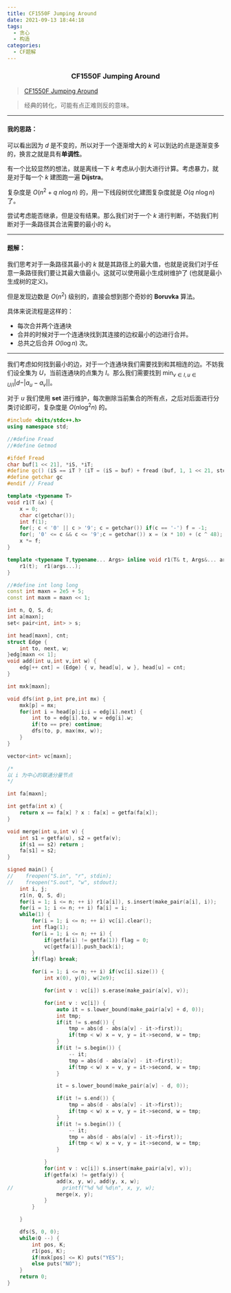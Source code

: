 ```yaml
---
title: CF1550F Jumping Around
date: 2021-09-13 18:44:18
tags:
  - 贪心
  - 构造
categories:
  - CF题解
---
```



<h3> <center> CF1550F Jumping Around </center></h3> 

>  [CF1550F Jumping Around](https://www.luogu.com.cn/problem/CF1550F)

> 经典的转化，可能有点正难则反的意味。

---

 
#### $\textbf{我的思路：}$

可以看出因为 $d$ 是不变的，所以对于一个逐渐增大的 $k$ 可以到达的点是逐渐变多的，换言之就是具有**单调性**。

有一个比较显然的想法，就是离线一下 $k$ 考虑从小到大进行计算。考虑暴力，就是对于每一个 $k$ 建图跑一遍 $\textbf{Dijstra}$。 

复杂度是 $O(n^2 + q\ n\log n)$ 的，用一下线段树优化建图复杂度就是 $O(q\ n \log n)$ 了。

尝试考虑能否继承，但是没有结果。那么我们对于一个 $k$ 进行判断，不妨我们判断对于一条路径其合法需要的最小的 $k$。

----

#### $\textbf{题解：}$

我们思考对于一条路径其最小的 $k$ 就是其路径上的最大值，也就是说我们对于任意一条路径我们要让其最大值最小。这就可以使用最小生成树维护了 $(\text{也就是最小生成树的定义})$。

但是发现边数是 $O(n^2)$ 级别的，直接会想到那个奇妙的 $\textbf{Boruvka}$ 算法。

具体来说流程是这样的：

- 每次合并两个连通块
- 合并的时候对于一个连通块找到其连接的边权最小的边进行合并。
- 总共之后合并 $O(\log n)$ 次。

----

我们考虑如何找到最小的边，对于一个连通块我们需要找到和其相连的边。不妨我们设全集为 $U$，当前连通块的点集为 $I$。那么我们需要找到 $\min_{v \in I, u \in U/I} |d - |a_u - a_v||$。

对于 $u$ 我们使用 $\textbf{set}$ 进行维护，每次删除当前集合的所有点，之后对后面进行分类讨论即可，复杂度是 $O(n \log ^ 2 n)$ 的。

```cpp
#include <bits/stdc++.h>
using namespace std;

//#define Fread
//#define Getmod

#ifdef Fread
char buf[1 << 21], *iS, *iT;
#define gc() (iS == iT ? (iT = (iS = buf) + fread (buf, 1, 1 << 21, stdin), (iS == iT ? EOF : *iS ++)) : *iS ++)
#define getchar gc
#endif // Fread

template <typename T>
void r1(T &x) {
	x = 0;
	char c(getchar());
	int f(1);
	for(; c < '0' || c > '9'; c = getchar()) if(c == '-') f = -1;
	for(; '0' <= c && c <= '9';c = getchar()) x = (x * 10) + (c ^ 48);
	x *= f;
}

template <typename T,typename... Args> inline void r1(T& t, Args&... args) {
    r1(t);  r1(args...);
}

//#define int long long
const int maxn = 2e5 + 5;
const int maxm = maxn << 1;

int n, Q, S, d;
int a[maxn];
set< pair<int, int> > s;

int head[maxn], cnt;
struct Edge {
    int to, next, w;
}edg[maxn << 1];
void add(int u,int v,int w) {
    edg[++ cnt] = (Edge) { v, head[u], w }, head[u] = cnt;
}

int mxk[maxn];

void dfs(int p,int pre,int mx) {
    mxk[p] = mx;
    for(int i = head[p];i;i = edg[i].next) {
        int to = edg[i].to, w = edg[i].w;
        if(to == pre) continue;
        dfs(to, p, max(mx, w));
    }
}

vector<int> vc[maxn];

/*
以 i 为中心的联通分量节点
*/

int fa[maxn];

int getfa(int x) {
    return x == fa[x] ? x : fa[x] = getfa(fa[x]);
}

void merge(int u,int v) {
    int s1 = getfa(u), s2 = getfa(v);
    if(s1 == s2) return ;
    fa[s1] = s2;
}

signed main() {
//    freopen("S.in", "r", stdin);
//    freopen("S.out", "w", stdout);
    int i, j;
    r1(n, Q, S, d);
    for(i = 1; i <= n; ++ i) r1(a[i]), s.insert(make_pair(a[i], i));
    for(i = 1; i <= n; ++ i) fa[i] = i;
    while(1) {
        for(i = 1; i <= n; ++ i) vc[i].clear();
        int flag(1);
        for(i = 1; i <= n; ++ i) {
            if(getfa(i) != getfa(1)) flag = 0;
            vc[getfa(i)].push_back(i);
        }
        if(flag) break;

        for(i = 1; i <= n; ++ i) if(vc[i].size()) {
            int x(0), y(0), w(2e9);

            for(int v : vc[i]) s.erase(make_pair(a[v], v));

            for(int v : vc[i]) {
                auto it = s.lower_bound(make_pair(a[v] + d, 0));
                int tmp;
                if(it != s.end()) {
                    tmp = abs(d - abs(a[v] - it->first));
                    if(tmp < w) x = v, y = it->second, w = tmp;
                }
                if(it != s.begin()) {
                    -- it;
                    tmp = abs(d - abs(a[v] - it->first));
                    if(tmp < w) x = v, y = it->second, w = tmp;
                }

                it = s.lower_bound(make_pair(a[v] - d, 0));

                if(it != s.end()) {
                    tmp = abs(d - abs(a[v] - it->first));
                    if(tmp < w) x = v, y = it->second, w = tmp;
                }
                if(it != s.begin()) {
                    -- it;
                    tmp = abs(d - abs(a[v] - it->first));
                    if(tmp < w) x = v, y = it->second, w = tmp;
                }

            }
            for(int v : vc[i]) s.insert(make_pair(a[v], v));
            if(getfa(x) != getfa(y)) {
                add(x, y, w), add(y, x, w);
//                printf("%d %d %d\n", x, y, w);
                merge(x, y);
            }
        }

    }

    dfs(S, 0, 0);
    while(Q --) {
        int pos, K;
        r1(pos, K);
        if(mxk[pos] <= K) puts("YES");
        else puts("NO");
    }
	return 0;
}

```





